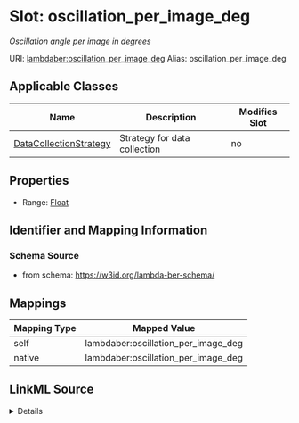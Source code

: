 

# Slot: oscillation_per_image_deg 


_Oscillation angle per image in degrees_





URI: [lambdaber:oscillation_per_image_deg](https://w3id.org/lambda-ber-schema/oscillation_per_image_deg)
Alias: oscillation_per_image_deg

<!-- no inheritance hierarchy -->





## Applicable Classes

| Name | Description | Modifies Slot |
| --- | --- | --- |
| [DataCollectionStrategy](DataCollectionStrategy.md) | Strategy for data collection |  no  |






## Properties

* Range: [Float](Float.md)




## Identifier and Mapping Information






### Schema Source


* from schema: https://w3id.org/lambda-ber-schema/




## Mappings

| Mapping Type | Mapped Value |
| ---  | ---  |
| self | lambdaber:oscillation_per_image_deg |
| native | lambdaber:oscillation_per_image_deg |




## LinkML Source

<details>
```yaml
name: oscillation_per_image_deg
description: Oscillation angle per image in degrees
from_schema: https://w3id.org/lambda-ber-schema/
rank: 1000
alias: oscillation_per_image_deg
owner: DataCollectionStrategy
domain_of:
- DataCollectionStrategy
range: float

```
</details>